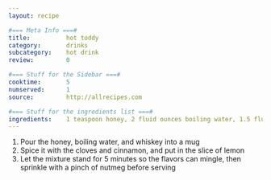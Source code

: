 ```yaml
---
layout: recipe

#=== Meta Info ===#
title: 			hot toddy
category:		drinks
subcategory:	hot drink
review:			0

#=== Stuff for the Sidebar ===#
cooktime:		5
numserved:		1
source:			http://allrecipes.com

#=== Stuff for the ingredients list ===#
ingredients:	1 teaspoon honey, 2 fluid ounces boiling water, 1.5 fluid ounces whiskey, 3 whole cloves, 1 cinnamon stick, 1 slice lemon, 1 pinch ground nutmeg
---
```


1. Pour the honey, boiling water, and whiskey into a mug
2. Spice it with the cloves and cinnamon, and put in the slice of lemon
3. Let the mixture stand for 5 minutes so the flavors can mingle, then sprinkle with a pinch of nutmeg before serving
